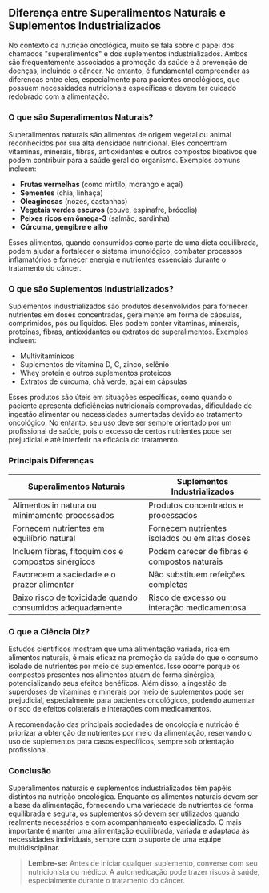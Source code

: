 
## Diferença entre Superalimentos Naturais e Suplementos Industrializados

No contexto da nutrição oncológica, muito se fala sobre o papel dos chamados "superalimentos" e dos suplementos industrializados. Ambos são frequentemente associados à promoção da saúde e à prevenção de doenças, incluindo o câncer. No entanto, é fundamental compreender as diferenças entre eles, especialmente para pacientes oncológicos, que possuem necessidades nutricionais específicas e devem ter cuidado redobrado com a alimentação.

### O que são Superalimentos Naturais?

Superalimentos naturais são alimentos de origem vegetal ou animal reconhecidos por sua alta densidade nutricional. Eles concentram vitaminas, minerais, fibras, antioxidantes e outros compostos bioativos que podem contribuir para a saúde geral do organismo. Exemplos comuns incluem:

- **Frutas vermelhas** (como mirtilo, morango e açaí)
- **Sementes** (chia, linhaça)
- **Oleaginosas** (nozes, castanhas)
- **Vegetais verdes escuros** (couve, espinafre, brócolis)
- **Peixes ricos em ômega-3** (salmão, sardinha)
- **Cúrcuma, gengibre e alho**

Esses alimentos, quando consumidos como parte de uma dieta equilibrada, podem ajudar a fortalecer o sistema imunológico, combater processos inflamatórios e fornecer energia e nutrientes essenciais durante o tratamento do câncer.

### O que são Suplementos Industrializados?

Suplementos industrializados são produtos desenvolvidos para fornecer nutrientes em doses concentradas, geralmente em forma de cápsulas, comprimidos, pós ou líquidos. Eles podem conter vitaminas, minerais, proteínas, fibras, antioxidantes ou extratos de superalimentos. Exemplos incluem:

- Multivitamínicos
- Suplementos de vitamina D, C, zinco, selênio
- Whey protein e outros suplementos proteicos
- Extratos de cúrcuma, chá verde, açaí em cápsulas

Esses produtos são úteis em situações específicas, como quando o paciente apresenta deficiências nutricionais comprovadas, dificuldade de ingestão alimentar ou necessidades aumentadas devido ao tratamento oncológico. No entanto, seu uso deve ser sempre orientado por um profissional de saúde, pois o excesso de certos nutrientes pode ser prejudicial e até interferir na eficácia do tratamento.

### Principais Diferenças

| Superalimentos Naturais                | Suplementos Industrializados           |
|----------------------------------------|----------------------------------------|
| Alimentos in natura ou minimamente processados | Produtos concentrados e processados     |
| Fornecem nutrientes em equilíbrio natural | Fornecem nutrientes isolados ou em altas doses |
| Incluem fibras, fitoquímicos e compostos sinérgicos | Podem carecer de fibras e compostos naturais |
| Favorecem a saciedade e o prazer alimentar | Não substituem refeições completas      |
| Baixo risco de toxicidade quando consumidos adequadamente | Risco de excesso ou interação medicamentosa |

### O que a Ciência Diz?

Estudos científicos mostram que uma alimentação variada, rica em alimentos naturais, é mais eficaz na promoção da saúde do que o consumo isolado de nutrientes por meio de suplementos. Isso ocorre porque os compostos presentes nos alimentos atuam de forma sinérgica, potencializando seus efeitos benéficos. Além disso, a ingestão de superdoses de vitaminas e minerais por meio de suplementos pode ser prejudicial, especialmente para pacientes oncológicos, podendo aumentar o risco de efeitos colaterais e interações com medicamentos.

A recomendação das principais sociedades de oncologia e nutrição é priorizar a obtenção de nutrientes por meio da alimentação, reservando o uso de suplementos para casos específicos, sempre sob orientação profissional.

### Conclusão

Superalimentos naturais e suplementos industrializados têm papéis distintos na nutrição oncológica. Enquanto os alimentos naturais devem ser a base da alimentação, fornecendo uma variedade de nutrientes de forma equilibrada e segura, os suplementos só devem ser utilizados quando realmente necessários e com acompanhamento especializado. O mais importante é manter uma alimentação equilibrada, variada e adaptada às necessidades individuais, sempre com o suporte de uma equipe multidisciplinar.

> **Lembre-se:** Antes de iniciar qualquer suplemento, converse com seu nutricionista ou médico. A automedicação pode trazer riscos à saúde, especialmente durante o tratamento do câncer.
```
